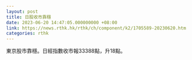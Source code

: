 ```yaml
---
layout: post
title: 日股收市靠穩
date: 2023-06-20 14:47:05.000000000 +08:00
link: https://news.rthk.hk/rthk/ch/component/k2/1705589-20230620.htm
categories: rthk
---
```


東京股市靠穩。日經指數收市報33388點，升18點。
